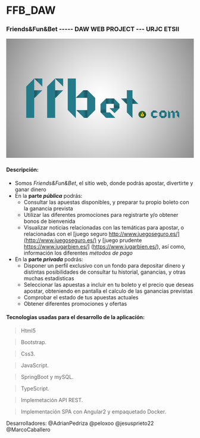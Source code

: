 # FFB_DAW
### Friends&amp;Fun&amp;Bet ----- DAW WEB PROJECT --- URJC ETSII

![Nuestro Logo](https://github.com/MarcoCaballero/FFB_DAW/blob/master/FFB-DAW/LogoFFB.png)

#### Descripción: 

+ Somos _Friends&Fun&Bet_, el sitio web, donde podrás apostar, divertirte y ganar dinero 
+ En la **parte _pública_** podrás:
    - Consultar las apuestas disponibles, y preparar tu propio boleto con la ganancia prevista
    - Utilizar las diferentes promociones para registrarte y/o obtener bonos de bienvenida
    - Visualizar noticias relacionadas con las temáticas para apostar, o relacionadas con el [juego seguro http://www.juegoseguro.es/](http://www.juegoseguro.es/) y [juego prudente https://www.jugarbien.es/] (https://www.jugarbien.es/), así como, información los diferentes *métodos de pago* 
+ En la **parte _privada_** podrás:
    - Disponer un perfil exclusivo con un fondo para depositar dinero y distintas posibilidades de consultar tu historial, ganancias, y otras muchas estadisticas
    - Seleccionar las apuestas a incluir en tu boleto y el precio que deseas apostar, obteniendo en pantalla el calculo de las ganancias previstas
    - Comprobar el estado de tus apuestas actuales
    - Obtener diferentes promociones y ofertas
    
#### Tecnologias usadas para el desarrollo de la aplicación:
    
>Html5

>Bootstrap.

>Css3.

>JavaScript.

>SpringBoot y mySQL.

>TypeScript.

>Implemetación API REST.

>Implementación SPA con Angular2 y empaquetado Docker.
       

Desarrolladores:
@AdrianPedriza
@peloxoo
@jesusprieto22
@MarcoCaballero

